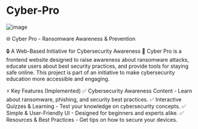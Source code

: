 # Cyber-Pro

![image](https://github.com/user-attachments/assets/52b2390e-991f-4707-81c7-49bb3e344f94)

🌐 Cyber Pro - Ransomware Awareness & Prevention

🔒 A Web-Based Initiative for Cybersecurity Awareness
🚀 Cyber Pro is a frontend website designed to raise awareness about ransomware attacks, educate users about best security practices, and provide tools for staying safe online. This project is part of an initiative to make cybersecurity education more accessible and engaging.

⚡ Key Features (Implemented)
✅ Cybersecurity Awareness Content - Learn about ransomware, phishing, and security best practices.
✅ Interactive Quizzes & Learning - Test your knowledge on cybersecurity concepts.
✅ Simple & User-Friendly UI - Designed for beginners and experts alike.
✅ Resources & Best Practices - Get tips on how to secure your devices.
